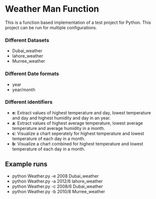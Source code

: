 # Weather Man Function
This is a function based implementation of a test project for Python. This project can be run for multiple configurations.

### Different Datasets
- Dubai_weather
- lahore_weather
- Murree_weather

### Different Date formats
- year
- year/month

### Different identifiers
- **e**: Extract values of highest temperature and day, lowest
temperature and day and highest humidity and day in an year.
- **a**: Extract values of highest average temperature, lowest average
temperature and average humidity in a month.
- **c**: Visualize a chart seperately for highest temperature and lowest
temperature of each day in a month.
- **b**: Visualize a chart combined for highest temperature and lowest
temperature of each day in a month.

## Example runs
- python Weather.py -e 2008 Dubai_weather
- python Weather.py -a 2012/6 lahore_weather
- python Weather.py -c 2008/6 Dubai_weather
- python Weather.py -b 2010/8 Murree_weather
